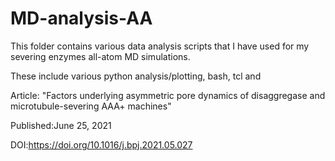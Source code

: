 # MD-analysis-AA

This folder contains various data analysis scripts that I have used for my severing enzymes all-atom MD simulations.

These include various python analysis/plotting, bash, tcl and 

Article: "Factors underlying asymmetric pore dynamics of disaggregase and microtubule-severing AAA+ machines"

Published:June 25, 2021

DOI:https://doi.org/10.1016/j.bpj.2021.05.027
